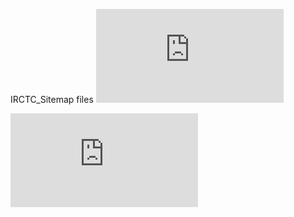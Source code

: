 IRCTC_Sitemap files
![Directory Tree Graph](https://github.com/DandaleAman/IRCTC_Sitemap/blob/main/Directory%20Tree%20Graph.html)

![Force-Directory Tree Graph](https://github.com/DandaleAman/IRCTC_Sitemap/blob/main/Force-Directed%20Directory%20Tree%20Diagram.html)
